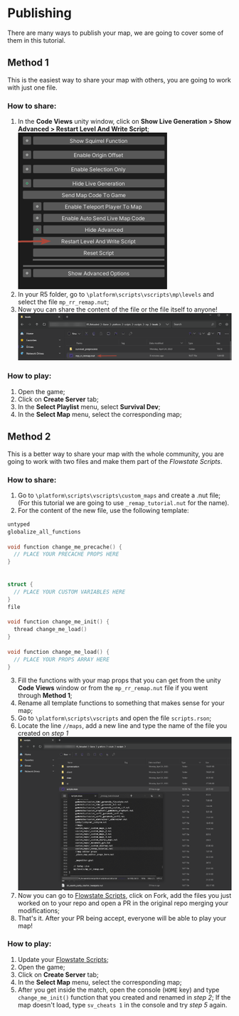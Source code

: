 # Publishing
There are many ways to publish your map, we are going to cover some of them in this tutorial.

## Method 1
This is the easiest way to share your map with others, you are going to work with just one file.

### How to share:
1. In the **Code Views** unity window, click on **Show Live Generation > Show Advanced > Restart Level And Write Script**;
![Code Views](/Resources/Tutorials/publishing/01_code_views.png)
2.  In your R5 folder, go to `\platform\scripts\vscripts\mp\levels` and select the file `mp_rr_remap.nut`;
3. Now you can share the content of the file or the file itself to anyone!
![File mp_rr_remap](/Resources/Tutorials/publishing/02_mp_rr_remap_file.png)

### How to play:
1. Open the game;
2. Click on **Create Server** tab;
3. In the **Select Playlist** menu, select **Survival Dev**;
4. In the **Select Map** menu, select the corresponding map;

## Method 2
This is a better way to share your map with the whole community, you are going to work with two files and make them part of the *Flowstate Scripts*.

### How to share:
1. Go to `\platform\scripts\vscripts\custom_maps` and create a .nut file;
(For this tutorial we are going to use `_remap_tutorial.nut` for the name).
2. For the content of the new file, use the following template:
```cpp
untyped
globalize_all_functions

void function change_me_precache() {
  // PLACE YOUR PRECACHE PROPS HERE
}


struct {
  // PLACE YOUR CUSTOM VARIABLES HERE
}
file

void function change_me_init() {
  thread change_me_load()
}

void function change_me_load() {
  // PLACE YOUR PROPS ARRAY HERE
}

```
3. Fill the functions with your map props that you can get from the unity **Code Views** window or from the  `mp_rr_remap.nut` file if you went through **Method 1**;
4. Rename all template functions to something that makes sense for your map;
5. Go to `\platform\scripts\vscripts` and open the file `scripts.rson`;
6. Locate the line `//maps`, add a new line and type the name of the file you created on *step 1* 
![Code Views](/Resources/Tutorials/publishing/03_scripts_file.png)
7. Now you can go to [Flowstate Scripts](https://github.com/ColombianGuy/r5_flowstate), click on Fork, add the files you just worked on to your repo and open a PR in the original repo merging your modifications;
8. That's it. After your PR being accept, everyone will be able to play your map!

### How to play:
1. Update your [Flowstate Scripts](https://github.com/ColombianGuy/r5_flowstate);
2. Open the game;
3. Click on **Create Server** tab;
4. In the **Select Map** menu, select the corresponding map;
5. After you get inside the match, open the console (`HOME` key) and type `change_me_init()` function that you created and renamed in *step 2*;
If the map doesn't load, type `sv_cheats 1` in the console and try *step 5* again.

